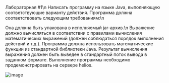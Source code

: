 Лабораторная #1\n
Написать программу на языке Java, выполняющую соответствующие варианту действия. Программа должна соответствовать следующим требованиям:\n

Она должна быть упакована в исполняемый jar-архив.\n
Выражение должно вычисляться в соответствии с правилами вычисления математических выражений (должен соблюдаться порядок выполнения действий и т.д.).
Программа должна использовать математические функции из стандартной библиотеки Java.
Результат вычисления выражения должен быть выведен в стандартный поток вывода в заданном формате.
Выполнение программы необходимо продемонстрировать на сервере helios.

![image](https://user-images.githubusercontent.com/103372056/174411305-722eaf54-60d1-40d3-88c6-8487631271be.png)
